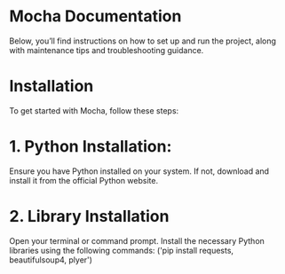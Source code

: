 # Mocha Documentation
Below, you’ll find instructions on how to set up and run the project, along with maintenance tips and troubleshooting guidance.

# Installation
To get started with Mocha, follow these steps:

# 1. Python Installation:
   Ensure you have Python installed on your system. If not, download and install it from the official Python website.
# 2. Library Installation
   Open your terminal or command prompt.
   Install the necessary Python libraries using the following commands: ('pip install requests, beautifulsoup4, plyer')

